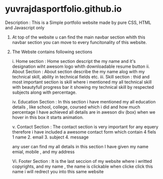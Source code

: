 # yuvrajdasportfolio.github.io



Description : This is a Simple portfolio website made by pure CSS, HTML and Javascript only

1. At top of the website u can find the main navbar section 
    whith this navbar section you can move to every funcitonality of this website.

2. The Webste contains following sections

    i.   Home section : Home section descript the my name and it's designation wiht awesom logo whith downloadable resume button
    ii.  About Section : About section describe the my name alog with my technical skill, ability in technical fields etc.
    iii. Skill section : thid and most important section is skill where i mentioned my all technical skill with beautyfull progress bar it showing my technical skill by respected subjects along with percentage.

    iv.  Education Section : In this section i have mentioned my all education details , like school, college, coursed which i did and how much percentage I have achieved all details are in aweson div (box) when we hover in this box it starts animation.

    v. Contact Section : The contact section is very important for any equery therefore i have included a awesome contact form which contain 4 fiels 
    1 name 
    2. email
    3. subject
    4. message

    any user can find my all details in  this section I have given my name emial, mobile , and my address

    Vi. Footer Section : It is the last seccion of my website where i writted copyrights, and my name , the name is clickable when clicke click this name i will redrect you into this same website
